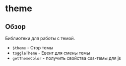 # theme

## Обзор
Библиотеки для работы с темой.
- `$theme` - Стор темы
- `toggleTheme` - Евент для смены темы
- `getThemeColor` - получить свойства css-темы для js 